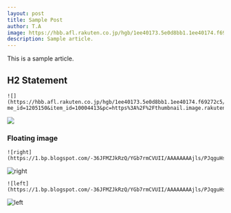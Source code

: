 ```yaml
---
layout: post
title: Sample Post
author: T.A
image: https://hbb.afl.rakuten.co.jp/hgb/1ee40173.5e0d8bb1.1ee40174.f69272c5/?me_id=1205150&item_id=10004413&pc=https%3A%2F%2Fthumbnail.image.rakuten.co.jp%2F%400_mall%2Fchamp%2Fcabinet%2Fkarate%2Fimg60748112.jpg%3F_ex%3D400x400&s=400x400&t=pict
description: Sample article.
---
```

This is a sample article.

## H2 Statement

```
![](https://hbb.afl.rakuten.co.jp/hgb/1ee40173.5e0d8bb1.1ee40174.f69272c5/?me_id=1205150&item_id=10004413&pc=https%3A%2F%2Fthumbnail.image.rakuten.co.jp%2F%400_mall%2Fchamp%2Fcabinet%2Fkarate%2Fimg60748112.jpg%3F_ex%3D400x400&s=400x400&t=pict)
```

![](https://hbb.afl.rakuten.co.jp/hgb/1ee40173.5e0d8bb1.1ee40174.f69272c5/?me_id=1205150&item_id=10004413&pc=https%3A%2F%2Fthumbnail.image.rakuten.co.jp%2F%400_mall%2Fchamp%2Fcabinet%2Fkarate%2Fimg60748112.jpg%3F_ex%3D400x400&s=400x400&t=pict)

### Floating image

```
![right](https://1.bp.blogspot.com/-36JFMZJkRzQ/YGb7rmCVUII/AAAAAAAAjls/PJqguHshxvEO40z9sIOTRk0ctQVN1B1pQCLcBGAsYHQ/s400/judo_boy_w_mask.jpg)
```

![right](https://1.bp.blogspot.com/-36JFMZJkRzQ/YGb7rmCVUII/AAAAAAAAjls/PJqguHshxvEO40z9sIOTRk0ctQVN1B1pQCLcBGAsYHQ/s400/judo_boy_w_mask.jpg)

```
![left](https://1.bp.blogspot.com/-36JFMZJkRzQ/YGb7rmCVUII/AAAAAAAAjls/PJqguHshxvEO40z9sIOTRk0ctQVN1B1pQCLcBGAsYHQ/s400/judo_boy_w_mask.jpg)
```

![left](https://1.bp.blogspot.com/-36JFMZJkRzQ/YGb7rmCVUII/AAAAAAAAjls/PJqguHshxvEO40z9sIOTRk0ctQVN1B1pQCLcBGAsYHQ/s400/judo_boy_w_mask.jpg)
